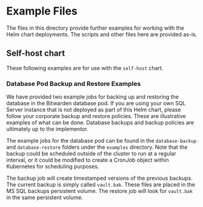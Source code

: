 # Example Files

The files in this directory provide further examples for working with the Helm chart deployments. The scripts and other files here are provided as-is.

## Self-host chart

These following examples are for use with the `self-host` chart.

### Database Pod Backup and Restore Examples

We have provided two example jobs for backing up and restoring the database in the Bitwarden database pod. If you are using your own SQL Server instance that is not deployed as part of this Helm chart, please follow your corporate backup and restore policies. These are illustrative examples of what can be done. Database backups and backup policies are ultimately up to the implementor.

The example jobs for the database pod can be found in the `database-backup` and `database-restore` folders under the `examples` directory. Note that the backup could be scheduled outside of the cluster to run at a regular interval, or it could be modified to create a CronJob object within Kubernetes for scheduling purposes.

The backup job will create timestamped versions of the previous backups. The current backup is simply called `vault.bak`. These files are placed in the MS SQL backups persistent volume. The restore job will look for `vault.bak` in the same persistent volume.
